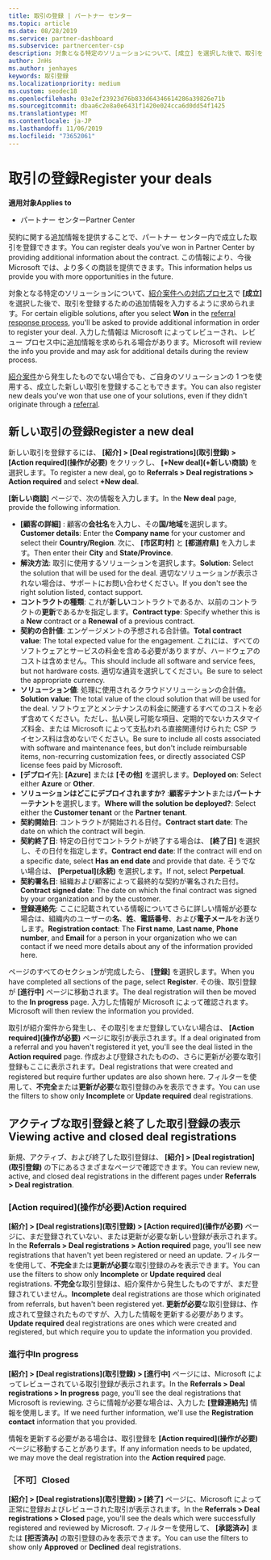 ```yaml
---
title: 取引の登録 | パートナー センター
ms.topic: article
ms.date: 08/28/2019
ms.service: partner-dashboard
ms.subservice: partnercenter-csp
description: 対象となる特定のソリューションについて、[成立] を選択した後で、取引を登録するための追加情報を入力するように求められます。 入力した情報は Microsoft によってレビューされ、レビュー プロセス中に追加情報を求められる場合があります。
author: JnHs
ms.author: jenhayes
keywords: 取引登録
ms.localizationpriority: medium
ms.custom: seodec18
ms.openlocfilehash: 03e2ef23923d76b833d64346614286a39826e71b
ms.sourcegitcommit: dbaa6c2e8a0e6431f1420e024cca6d0dd54f1425
ms.translationtype: MT
ms.contentlocale: ja-JP
ms.lasthandoff: 11/06/2019
ms.locfileid: "73652061"
---
```

# <a name="register-your-deals"></a><span data-ttu-id="b31bd-105">取引の登録</span><span class="sxs-lookup"><span data-stu-id="b31bd-105">Register your deals</span></span>

<span data-ttu-id="b31bd-106">**適用対象**</span><span class="sxs-lookup"><span data-stu-id="b31bd-106">**Applies to**</span></span>

-  <span data-ttu-id="b31bd-107">パートナー センター</span><span class="sxs-lookup"><span data-stu-id="b31bd-107">Partner Center</span></span>

<span data-ttu-id="b31bd-108">契約に関する追加情報を提供することで、パートナー センター内で成立した取引を登録できます。</span><span class="sxs-lookup"><span data-stu-id="b31bd-108">You can register deals you've won in Partner Center by providing additional information about the contract.</span></span> <span data-ttu-id="b31bd-109">この情報により、今後 Microsoft では、より多くの商談を提供できます。</span><span class="sxs-lookup"><span data-stu-id="b31bd-109">This information helps us provide you with more opportunities in the future.</span></span>

<span data-ttu-id="b31bd-110">対象となる特定のソリューションについて、[紹介案件への対応プロセス](responding-to-referrals.md)で **[成立]** を選択した後で、取引を登録するための追加情報を入力するように求められます。</span><span class="sxs-lookup"><span data-stu-id="b31bd-110">For certain eligible solutions, after you select **Won** in the [referral response process](responding-to-referrals.md), you'll be asked to provide additional information in order to register your deal.</span></span> <span data-ttu-id="b31bd-111">入力した情報は Microsoft によってレビューされ、レビュー プロセス中に追加情報を求められる場合があります。</span><span class="sxs-lookup"><span data-stu-id="b31bd-111">Microsoft will review the info you provide and may ask for additional details during the review process.</span></span>

<span data-ttu-id="b31bd-112">[紹介案件](referrals.md)から発生したものでない場合でも、ご自身のソリューションの 1 つを使用する、成立した新しい取引を登録することもできます。</span><span class="sxs-lookup"><span data-stu-id="b31bd-112">You can also register new deals you've won that use one of your solutions, even if they didn't originate through a [referral](referrals.md).</span></span> 

## <a name="register-a-new-deal"></a><span data-ttu-id="b31bd-113">新しい取引の登録</span><span class="sxs-lookup"><span data-stu-id="b31bd-113">Register a new deal</span></span>

<span data-ttu-id="b31bd-114">新しい取引を登録するには、 **[紹介] > [Deal registrations]\(取引登録\) > [Action required]\(操作が必要\)** をクリックし、 **[+New deal]\(+新しい商談\)** を選択します。</span><span class="sxs-lookup"><span data-stu-id="b31bd-114">To register a new deal, go to **Referrals > Deal registrations > Action required** and select **+New deal**.</span></span>

<span data-ttu-id="b31bd-115">**[新しい商談]** ページで、次の情報を入力します。</span><span class="sxs-lookup"><span data-stu-id="b31bd-115">In the **New deal** page, provide the following information.</span></span>

- <span data-ttu-id="b31bd-116">**[顧客の詳細]** : 顧客の**会社名**を入力し、その**国/地域**を選択します。</span><span class="sxs-lookup"><span data-stu-id="b31bd-116">**Customer details**: Enter the **Company name** for your customer and select their **Country/Region**.</span></span> <span data-ttu-id="b31bd-117">次に、 **[市区町村]** と **[都道府県]** を入力します。</span><span class="sxs-lookup"><span data-stu-id="b31bd-117">Then enter their **City** and **State/Province**.</span></span>
- <span data-ttu-id="b31bd-118">**解決方法**: 取引に使用するソリューションを選択します。</span><span class="sxs-lookup"><span data-stu-id="b31bd-118">**Solution**: Select the solution that will be used for the deal.</span></span> <span data-ttu-id="b31bd-119">適切なソリューションが表示されない場合は、サポートにお問い合わせください。</span><span class="sxs-lookup"><span data-stu-id="b31bd-119">If you don't see the right solution listed, contact support.</span></span>
- <span data-ttu-id="b31bd-120">**コントラクトの種類**: これが**新しい**コントラクトであるか、以前のコントラクトの**更新**であるかを指定します。</span><span class="sxs-lookup"><span data-stu-id="b31bd-120">**Contract type**: Specify whether this is a **New** contract or a **Renewal** of a previous contract.</span></span>
- <span data-ttu-id="b31bd-121">**契約の合計値**: エンゲージメントの予想される合計値。</span><span class="sxs-lookup"><span data-stu-id="b31bd-121">**Total contract value**: The total expected value for the engagement.</span></span> <span data-ttu-id="b31bd-122">これには、すべてのソフトウェアとサービスの料金を含める必要がありますが、ハードウェアのコストは含めません。</span><span class="sxs-lookup"><span data-stu-id="b31bd-122">This should include all software and service fees, but not hardware costs.</span></span> <span data-ttu-id="b31bd-123">適切な通貨を選択してください。</span><span class="sxs-lookup"><span data-stu-id="b31bd-123">Be sure to select the appropriate currency.</span></span>
- <span data-ttu-id="b31bd-124">**ソリューション値**: 処理に使用されるクラウドソリューションの合計値。</span><span class="sxs-lookup"><span data-stu-id="b31bd-124">**Solution value**: The total value of the cloud solution that will be used for the deal.</span></span> <span data-ttu-id="b31bd-125">ソフトウェアとメンテナンスの料金に関連するすべてのコストを必ず含めてください。ただし、払い戻し可能な項目、定期的でないカスタマイズ料金、または Microsoft によって支払われる直接関連付けられた CSP ライセンス料は含めないでください。</span><span class="sxs-lookup"><span data-stu-id="b31bd-125">Be sure to include all costs associated with software and maintenance fees, but don't include reimbursable items, non-recurring customization fees, or directly associated CSP license fees paid by Microsoft.</span></span>
- <span data-ttu-id="b31bd-126">**[デプロイ**先]: **[Azure]** または **[その他]** を選択します。</span><span class="sxs-lookup"><span data-stu-id="b31bd-126">**Deployed on**: Select either **Azure** or **Other**.</span></span>
- <span data-ttu-id="b31bd-127">**ソリューションはどこにデプロイされますか?** :**顧客テナント**または**パートナーテナント**を選択します。</span><span class="sxs-lookup"><span data-stu-id="b31bd-127">**Where will the solution be deployed?**: Select either the **Customer tenant** or the **Partner tenant**.</span></span>
- <span data-ttu-id="b31bd-128">**契約開始日**: コントラクトが開始される日付。</span><span class="sxs-lookup"><span data-stu-id="b31bd-128">**Contract start date**: The date on which the contract will begin.</span></span>
- <span data-ttu-id="b31bd-129">**契約終了日**: 特定の日付でコントラクトが終了する場合は、 **[終了日]** を選択し、その日付を指定します。</span><span class="sxs-lookup"><span data-stu-id="b31bd-129">**Contract end date**: If the contract will end on a specific date, select **Has an end date** and provide that date.</span></span> <span data-ttu-id="b31bd-130">そうでない場合は、 **[Perpetual]\(永続\)** を選択します。</span><span class="sxs-lookup"><span data-stu-id="b31bd-130">If not, select **Perpetual**.</span></span>
- <span data-ttu-id="b31bd-131">**契約署名日**: 組織および顧客によって最終的な契約が署名された日付。</span><span class="sxs-lookup"><span data-stu-id="b31bd-131">**Contract signed date**: The date on which the final contract was signed by your organization and by the customer.</span></span>
- <span data-ttu-id="b31bd-132">**登録連絡先**: ここに記載されている情報についてさらに詳しい情報が必要な場合は、組織内のユーザーの**名**、**姓**、**電話番号**、および**電子メール**をお送りします。</span><span class="sxs-lookup"><span data-stu-id="b31bd-132">**Registration contact**: The **First name**, **Last name**, **Phone number**, and **Email** for a person in your organization who we can contact if we need more details about any of the information provided here.</span></span>

<span data-ttu-id="b31bd-133">ページのすべてのセクションが完成したら、 **[登録]** を選択します。</span><span class="sxs-lookup"><span data-stu-id="b31bd-133">When you have completed all sections of the page, select **Register**.</span></span> <span data-ttu-id="b31bd-134">その後、取引登録が **[進行中]** ページに移動されます。</span><span class="sxs-lookup"><span data-stu-id="b31bd-134">The deal registration will then be moved to the **In progress** page.</span></span> <span data-ttu-id="b31bd-135">入力した情報が Microsoft によって確認されます。</span><span class="sxs-lookup"><span data-stu-id="b31bd-135">Microsoft will then review the information you provided.</span></span>

<span data-ttu-id="b31bd-136">取引が紹介案件から発生し、その取引をまだ登録していない場合は、 **[Action required]\(操作が必要\)** ページに取引が表示されます。</span><span class="sxs-lookup"><span data-stu-id="b31bd-136">If a deal originated from a referral and you haven't registered it yet, you'll see the deal listed in the **Action required** page.</span></span> <span data-ttu-id="b31bd-137">作成および登録されたものの、さらに更新が必要な取引登録もここに表示されます。</span><span class="sxs-lookup"><span data-stu-id="b31bd-137">Deal registrations that were created and registered but require further updates are also shown here.</span></span> <span data-ttu-id="b31bd-138">フィルターを使用して、**不完全**または**更新が必要**な取引登録のみを表示できます。</span><span class="sxs-lookup"><span data-stu-id="b31bd-138">You can use the filters to show only **Incomplete** or **Update required** deal registrations.</span></span>

## <a name="viewing-active-and-closed-deal-registrations"></a><span data-ttu-id="b31bd-139">アクティブな取引登録と終了した取引登録の表示</span><span class="sxs-lookup"><span data-stu-id="b31bd-139">Viewing active and closed deal registrations</span></span>

<span data-ttu-id="b31bd-140">新規、アクティブ、および終了した取引登録は、 **[紹介] > [Deal registration]\(取引登録\)** の下にあるさまざまなページで確認できます。</span><span class="sxs-lookup"><span data-stu-id="b31bd-140">You can review new, active, and closed deal registrations in the different pages under **Referrals > Deal registration**.</span></span>

### <a name="action-required"></a><span data-ttu-id="b31bd-141">[Action required]\(操作が必要\)</span><span class="sxs-lookup"><span data-stu-id="b31bd-141">Action required</span></span>

<span data-ttu-id="b31bd-142">**[紹介] > [Deal registrations]\(取引登録\) > [Action required]\(操作が必要\)** ページに、まだ登録されていない、または更新が必要な新しい登録が表示されます。</span><span class="sxs-lookup"><span data-stu-id="b31bd-142">In the **Referrals > Deal registrations > Action required** page, you'll see new registrations that haven't yet been registered or need an update.</span></span> <span data-ttu-id="b31bd-143">フィルターを使用して、**不完全**または**更新が必要**な取引登録のみを表示できます。</span><span class="sxs-lookup"><span data-stu-id="b31bd-143">You can use the filters to show only **Incomplete** or **Update required** deal registrations.</span></span> <span data-ttu-id="b31bd-144">**不完全**な取引登録は、紹介案件から発生したものですが、まだ登録されていません。</span><span class="sxs-lookup"><span data-stu-id="b31bd-144">**Incomplete** deal registrations are those which originated from referrals, but haven't been registered yet.</span></span> <span data-ttu-id="b31bd-145">**更新が必要**な取引登録は、作成されて登録されたものですが、入力した情報を更新する必要があります。</span><span class="sxs-lookup"><span data-stu-id="b31bd-145">**Update required** deal registrations are ones which were created and registered, but which require you to update the information you provided.</span></span>

### <a name="in-progress"></a><span data-ttu-id="b31bd-146">進行中</span><span class="sxs-lookup"><span data-stu-id="b31bd-146">In progress</span></span>

<span data-ttu-id="b31bd-147">**[紹介] > [Deal registrations]\(取引登録\) > [進行中]** ページには、Microsoft によってレビューされている取引登録が表示されます。</span><span class="sxs-lookup"><span data-stu-id="b31bd-147">In the **Referrals > Deal registrations > In progress** page, you'll see the deal registrations that Microsoft is reviewing.</span></span> <span data-ttu-id="b31bd-148">さらに情報が必要な場合は、入力した **[登録連絡先]** 情報を使用します。</span><span class="sxs-lookup"><span data-stu-id="b31bd-148">If we need further information, we'll use the **Registration contact** information that you provided.</span></span>

<span data-ttu-id="b31bd-149">情報を更新する必要がある場合は、取引登録を **[Action required]\(操作が必要\)** ページに移動することがあります。</span><span class="sxs-lookup"><span data-stu-id="b31bd-149">If any information needs to be updated, we may move the deal registration into the **Action required** page.</span></span>

### <a name="closed"></a><span data-ttu-id="b31bd-150">［不可］</span><span class="sxs-lookup"><span data-stu-id="b31bd-150">Closed</span></span>

<span data-ttu-id="b31bd-151">**[紹介] > [Deal registrations]\(取引登録\) > [終了]** ページに、Microsoft によって正常に登録およびレビューされた取引が表示されます。</span><span class="sxs-lookup"><span data-stu-id="b31bd-151">In the **Referrals > Deal registrations > Closed** page, you'll see the deals which were successfully registered and reviewed by Microsoft.</span></span> <span data-ttu-id="b31bd-152">フィルターを使用して、 **[承認済み]** または **[拒否済み]** の取引登録のみを表示できます。</span><span class="sxs-lookup"><span data-stu-id="b31bd-152">You can use the filters to show only **Approved** or **Declined** deal registrations.</span></span>
